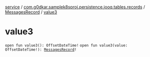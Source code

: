 [service](../../index.md) / [com.g0dkar.samplek8sproj.persistence.jooq.tables.records](../index.md) / [MessagesRecord](index.md) / [value3](./value3.md)

# value3

`open fun value3(): OffsetDateTime!`
`open fun value3(value: OffsetDateTime!): `[`MessagesRecord`](index.md)`!`